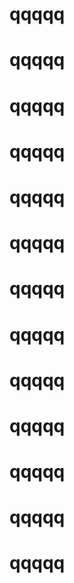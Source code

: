 # qqqqq
# qqqqq
# qqqqq
# qqqqq
# qqqqq
# qqqqq
# qqqqq
# qqqqq
# qqqqq
# qqqqq
# qqqqq
# qqqqq
# qqqqq
